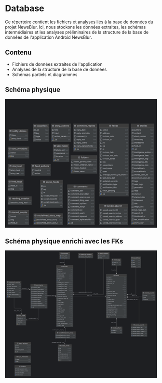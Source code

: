 # Database

Ce répertoire contient les fichiers et analyses liés à la base de données du projet NewsBlur. Ici, nous stockons les données extraites, les schémas intermédiaires et les analyses préliminaires de la structure de la base de données de l'application Android NewsBlur.

## Contenu

- Fichiers de données extraites de l'application
- Analyses de la structure de la base de données
- Schémas partiels et diagrammes

## Schéma physique

![Schéma physique](physical1.png)

## Schéma physique enrichi avec les FKs

![Schéma physique enrichi](physical_schema_enriched.png)
